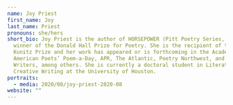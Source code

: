 ```yaml
---
name: Joy Priest
first_name: Joy
last_name: Priest
pronouns: she/hers
short_bio: Joy Priest is the author of HORSEPOWER (Pitt Poetry Series, 2020),
  winner of the Donald Hall Prize for Poetry. She is the recipient of the 2020
  Kunitz Prize and her work has appeared or is forthcoming in the Academy of
  American Poets’ Poem-a-Day, APR, The Atlantic, Poetry Northwest, and Poets &
  Writers, among others. She is currently a doctoral student in Literature &
  Creative Writing at the University of Houston.
portraits:
  - media: 2020/08/joy-priest-2020-08
website: ""
---
```

